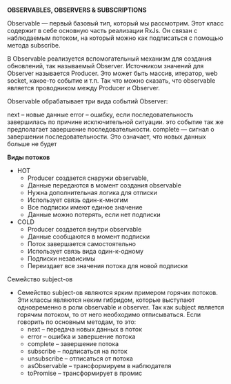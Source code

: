 **OBSERVABLES, OBSERVERS & SUBSCRIPTIONS**

Observable — первый базовый тип, который мы рассмотрим. Этот класс содержит в себе основную часть реализации RxJs. Он
связан с наблюдаемым потоком, на который можно как подписаться с помощью метода subscribe.

В Observable реализуется вспомогательный механизм для создания обновлений, так называемый Observer. Источником значений
для Observer называется Producer. Это может быть массив, итератор, web socket, какое-то событие и т.п. Так что можно
сказать, что observable является проводником между Producer и Observer.

Observable обрабатывает три вида событий Observer:

next – новые данные
error – ошибку, если последовательность завершилась по причине исключительной ситуации. это событие так же предполагает
завершение последовательности.
complete — сигнал о завершении последовательности. Это означает, что новых данных больше не будет

**Виды потоков**

- HOT
    - Producer создается снаружи observable,
    - Данные передаются в момент создания observable
    - Нужна дополнительная логика для отписки
    - Использует связь один-к-многим
    - Все подписки имеют единое значение
    - Данные можно потерять, если нет подписки
- COLD
    - Producer создается внутри observable
    - Данные сообщаются в момент подписки
    - Поток завершается самостоятельно
    - Использует связь вида один-к-одному
    - Подписки независимы
    - Переиздает все значения потока для новой подписки

Семейство subject-ов

- Семейство subject-ов являются ярким примером горячих потоков. Эти классы являются неким гибридом, которые выступают
  одновременно в роли observable и observer. Так как subject является горячим потоком, то от него необходимо
  отписываться. Если говорить по основным методам, то это:
    - next – передача новых данных в поток
    - error – ошибка и завершение потока
    - complete – завершение потока
    - subscribe – подписаться на поток
    - unsubscribe – отписаться от потока
    - asObservable – трансформируем в наблюдателя
    - toPromise – трансформирует в промис

